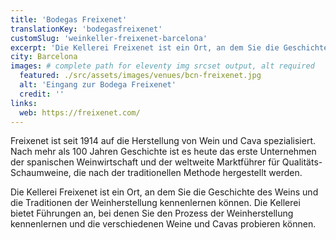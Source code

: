 ```yaml
---
title: 'Bodegas Freixenet'
translationKey: 'bodegasfreixenet'
customSlug: 'weinkeller-freixenet-barcelona'
excerpt: 'Die Kellerei Freixenet ist ein Ort, an dem Sie die Geschichte des Weins und die Traditionen der Weinherstellung kennenlernen können.'
city: Barcelona
images: # complete path for eleventy img srcset output, alt required
  featured: ./src/assets/images/venues/bcn-freixenet.jpg
  alt: 'Eingang zur Bodega Freixenet'
  credit: ''
links:
  web: https://freixenet.com/
---
```


Freixenet ist seit 1914 auf die Herstellung von Wein und Cava spezialisiert. Nach mehr als 100 Jahren Geschichte ist es heute das erste Unternehmen der spanischen Weinwirtschaft und der weltweite Marktführer für Qualitäts-Schaumweine, die nach der traditionellen Methode hergestellt werden.

Die Kellerei Freixenet ist ein Ort, an dem Sie die Geschichte des Weins und die Traditionen der Weinherstellung kennenlernen können. Die Kellerei bietet Führungen an, bei denen Sie den Prozess der Weinherstellung kennenlernen und die verschiedenen Weine und Cavas probieren können.